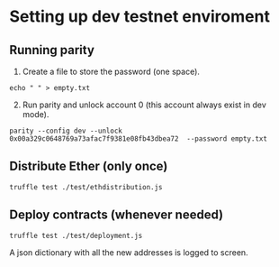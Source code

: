 # Setting up dev testnet enviroment
## Running parity
1. Create a file to store the password (one space).
```
echo " " > empty.txt
```
2. Run parity and unlock account 0 (this account always exist in dev mode).
```
parity --config dev --unlock 0x00a329c0648769a73afac7f9381e08fb43dbea72  --password empty.txt
```

## Distribute Ether (only once)
```
truffle test ./test/ethdistribution.js
```

## Deploy contracts (whenever needed)
```
truffle test ./test/deployment.js
```
A json dictionary with all the new addresses is logged to screen.
